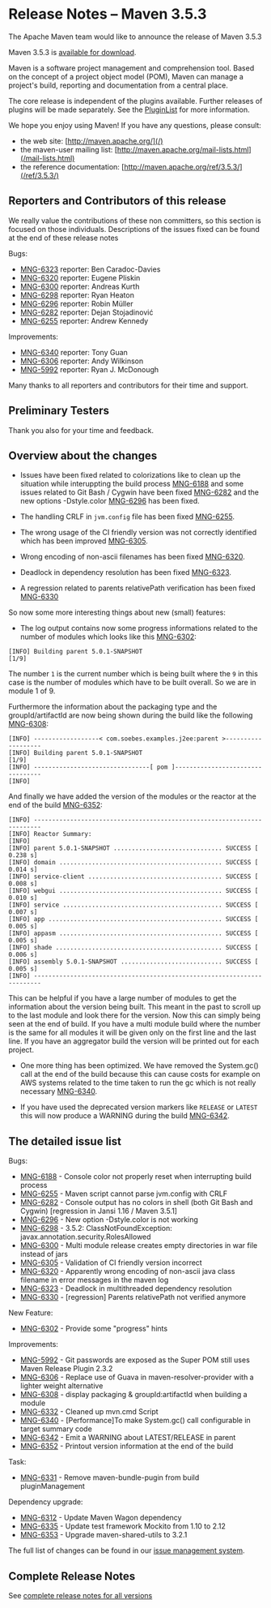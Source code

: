 <!-- 
 Licensed to the Apache Software Foundation (ASF) under one
 or more contributor license agreements.  See the NOTICE file
 distributed with this work for additional information
 regarding copyright ownership.  The ASF licenses this file
 to you under the Apache License, Version 2.0 (the
 "License"); you may not use this file except in compliance
 with the License.  You may obtain a copy of the License at

   http://www.apache.org/licenses/LICENSE-2.0

 Unless required by applicable law or agreed to in writing,
 software distributed under the License is distributed on an
 "AS IS" BASIS, WITHOUT WARRANTIES OR CONDITIONS OF ANY
 KIND, either express or implied.  See the License for the
 specific language governing permissions and limitations
 under the License.

 NOTE: For help with the syntax of this file, see:
 http://maven.apache.org/doxia/references/apt-format.html
-->

# Release Notes &#x2013; Maven 3.5.3

The Apache Maven team would like to announce the release of Maven 3.5.3

Maven 3.5.3 is [available for download][0].

Maven is a software project management and comprehension tool. Based on the concept of a project object model
(POM), Maven can manage a project's build, reporting and documentation from a central place.

The core release is independent of the plugins available. Further releases of plugins will be made separately.
See the [PluginList][1] for more information.

We hope you enjoy using Maven! If you have any questions, please consult:

- the web site: [http://maven.apache.org/](/)
- the maven-user mailing list: [http://maven.apache.org/mail-lists.html](/mail-lists.html)
- the reference documentation: [http://maven.apache.org/ref/3.5.3/](/ref/3.5.3/)


Reporters and Contributors of this release
------------------------------------------

We really value the contributions of these non committers, so this section
is focused on those individuals. Descriptions of the issues fixed can be
found at the end of these release notes

Bugs:

 * [MNG-6323] reporter: Ben Caradoc-Davies
 * [MNG-6320] reporter: Eugene Pliskin
 * [MNG-6300] reporter: Andreas Kurth
 * [MNG-6298] reporter: Ryan Heaton
 * [MNG-6296] reporter: Robin Müller
 * [MNG-6282] reporter: Dejan Stojadinović
 * [MNG-6255] reporter: Andrew Kennedy

Improvements:

 * [MNG-6340] reporter: Tony Guan
 * [MNG-6306] reporter: Andy Wilkinson
 * [MNG-5992] reporter: Ryan J. McDonough


Many thanks to all reporters and contributors for their time and support.

Preliminary Testers
-------------------

Thank you also for your time and feedback.

Overview about the changes
--------------------------

 * Issues have been fixed related to colorizations like to clean up the situation while interuppting 
   the build process [MNG-6188][MNG-6188] and some issues related to Git Bash / Cygwin 
   have been fixed [MNG-6282][MNG-6282] and the new options -Dstyle.color 
   [MNG-6296][MNG-6296] has been fixed.
   
 * The handling CRLF in `jvm.config` file has been fixed [MNG-6255][MNG-6255].

 * The wrong usage of the CI friendly version was not correctly identified which has been improved [MNG-6305][MNG-6305].

 * Wrong encoding of non-ascii filenames has been fixed [MNG-6320][MNG-6320].

 * Deadlock in dependency resolution has been fixed [MNG-6323][MNG-6323].

 * A regression related to parents relativePath verification has been fixed [MNG-6330][MNG-6330]

 So now some more interesting things about new (small) features:

 * The log output contains now some progress informations related to the number of modules
   which looks like this [MNG-6302][MNG-6302]:

```
[INFO] Building parent 5.0.1-SNAPSHOT                                     [1/9]
```

   The number `1` is the current number which is being built where the `9` 
   in this case is the number of modules which have to be built overall.
   So we are in module 1 of 9.


   Furthermore the information about the packaging type and the groupId/artifactId
   are now being shown during the build like the following [MNG-6308][MNG-6308]:

```
[INFO] ------------------< com.soebes.examples.j2ee:parent >-------------------
[INFO] Building parent 5.0.1-SNAPSHOT                                     [1/9]
[INFO] --------------------------------[ pom ]---------------------------------
[INFO]
```

  And finally we have added the version of the modules or the reactor at the 
  end of the build [MNG-6352][MNG-6352]:

```
[INFO] ------------------------------------------------------------------------
[INFO] Reactor Summary:
[INFO]
[INFO] parent 5.0.1-SNAPSHOT .............................. SUCCESS [  0.238 s]
[INFO] domain ............................................. SUCCESS [  0.014 s]
[INFO] service-client ..................................... SUCCESS [  0.008 s]
[INFO] webgui ............................................. SUCCESS [  0.010 s]
[INFO] service ............................................ SUCCESS [  0.007 s]
[INFO] app ................................................ SUCCESS [  0.005 s]
[INFO] appasm ............................................. SUCCESS [  0.005 s]
[INFO] shade .............................................. SUCCESS [  0.006 s]
[INFO] assembly 5.0.1-SNAPSHOT ............................ SUCCESS [  0.005 s]
[INFO] ------------------------------------------------------------------------
```

   This can be helpful if you have a large number of modules to get the
   information about the version being built. This meant in the past to scroll up
   to the last module and look there for the version. Now this can simply being
   seen at the end of build.  If you have a multi module build where the number is
   the same for all modules it will be given only on the first line and the last
   line. If you have an aggregator build the version will be printed out for each
   project.

 * One more thing has been optimized. We have removed the System.gc()
   call at the end of the build because this 
   can cause costs for example on AWS systems related to the time 
   taken to run the gc which is not really necessary [MNG-6340][MNG-6340].

 * If you have used the deprecated version markers like `RELEASE` or `LATEST` 
   this will now produce a WARNING during the build [MNG-6342][MNG-6342].

The detailed issue list
-----------------------

Bugs:

 * [MNG-6188] - Console color not properly reset when interrupting build process
 * [MNG-6255] - Maven script cannot parse jvm.config with CRLF
 * [MNG-6282] - Console output has no colors in shell (both Git Bash and Cygwin) \[regression in Jansi 1.16 / Maven 3.5.1\]
 * [MNG-6296] - New option -Dstyle.color is not working
 * [MNG-6298] - 3.5.2: ClassNotFoundException: javax.annotation.security.RolesAllowed
 * [MNG-6300] - Multi module release creates empty directories in war file instead of jars
 * [MNG-6305] - Validation of CI friendly version incorrect
 * [MNG-6320] - Apparently wrong encoding of non-ascii java class filename in error messages in the maven log
 * [MNG-6323] - Deadlock in multithreaded dependency resolution
 * [MNG-6330] - [regression] Parents relativePath not verified anymore

New Feature:

 * [MNG-6302] - Provide some "progress" hints

Improvements:

 * [MNG-5992] - Git passwords are exposed as the Super POM still uses Maven Release Plugin 2.3.2
 * [MNG-6306] - Replace use of Guava in maven-resolver-provider with a lighter weight alternative
 * [MNG-6308] - display packaging & groupId:artifactId when building a module
 * [MNG-6332] - Cleaned up mvn.cmd Script
 * [MNG-6340] - [Performance]To make System.gc() call configurable in target summary code
 * [MNG-6342] - Emit a WARNING about LATEST/RELEASE in parent
 * [MNG-6352] - Printout version information at the end of the build

Task:

 * [MNG-6331] - Remove maven-bundle-pugin from build pluginManagement

Dependency upgrade:

 * [MNG-6312] - Update Maven Wagon dependency
 * [MNG-6335] - Update test framework Mockito from 1.10 to 2.12
 * [MNG-6353] - Upgrade maven-shared-utils to 3.2.1



The full list of changes can be found in our [issue management system][4].

## Complete Release Notes

See [complete release notes for all versions][5]

[0]: ../../download.html
[1]: ../../plugins/index.html
[2]: http://maven.apache.org/
[4]: https://issues.apache.org/jira/secure/ReleaseNote.jspa?projectId=12316922&version=12341428
[5]: ../../docs/history.html
[maven-enforcer-plugin]: /enforcer/maven-enforcer-plugin/
[maven-resources-plugin]: /enforcer/maven-resources-plugin/
[maven-aether-provider]: /ref/3.5.3/maven-aether-provider/
[maven-compat]: /ref/3.5.3/maven-compat/
[maven-resolver]: /maven.apache.org/resolver/

[MNG-5992]: https://issues.apache.org/jira/browse/MNG-5992
[MNG-6188]: https://issues.apache.org/jira/browse/MNG-6188
[MNG-6255]: https://issues.apache.org/jira/browse/MNG-6255
[MNG-6282]: https://issues.apache.org/jira/browse/MNG-6282
[MNG-6296]: https://issues.apache.org/jira/browse/MNG-6296
[MNG-6298]: https://issues.apache.org/jira/browse/MNG-6298
[MNG-6300]: https://issues.apache.org/jira/browse/MNG-6300
[MNG-6302]: https://issues.apache.org/jira/browse/MNG-6302
[MNG-6305]: https://issues.apache.org/jira/browse/MNG-6305
[MNG-6306]: https://issues.apache.org/jira/browse/MNG-6306
[MNG-6308]: https://issues.apache.org/jira/browse/MNG-6308
[MNG-6312]: https://issues.apache.org/jira/browse/MNG-6312
[MNG-6320]: https://issues.apache.org/jira/browse/MNG-6320
[MNG-6323]: https://issues.apache.org/jira/browse/MNG-6323
[MNG-6330]: https://issues.apache.org/jira/browse/MNG-6330
[MNG-6331]: https://issues.apache.org/jira/browse/MNG-6331
[MNG-6332]: https://issues.apache.org/jira/browse/MNG-6332
[MNG-6335]: https://issues.apache.org/jira/browse/MNG-6335
[MNG-6340]: https://issues.apache.org/jira/browse/MNG-6340
[MNG-6342]: https://issues.apache.org/jira/browse/MNG-6342
[MNG-6352]: https://issues.apache.org/jira/browse/MNG-6352
[MNG-6353]: https://issues.apache.org/jira/browse/MNG-6353
